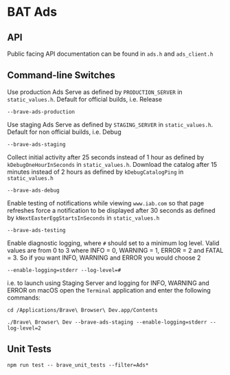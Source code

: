 # BAT Ads

## API

Public facing API documentation can be found in `ads.h` and `ads_client.h`

## Command-line Switches

Use production Ads Serve as defined by `PRODUCTION_SERVER` in `static_values.h`. Default for official builds, i.e. Release

```
--brave-ads-production
```

Use staging Ads Serve as defined by `STAGING_SERVER` in `static_values.h`.
Default for non official builds, i.e. Debug

```
--brave-ads-staging
```

Collect initial activity after 25 seconds instead of 1 hour as defined by
`kDebugOneHourInSeconds` in `static_values.h`. Download the catalog after 15
minutes instead of 2 hours as defined by `kDebugCatalogPing` in
`static_values.h`

```
--brave-ads-debug
```

Enable testing of notifications while viewing `www.iab.com` so that page
refreshes force a notification to be displayed after 30 seconds as defined by
`kNextEasterEggStartsInSeconds` in `static_values.h`

```
--brave-ads-testing
```

Enable diagnostic logging, where `#` should set to a minimum log level. Valid
values are from 0 to 3 where INFO = 0, WARNING = 1, ERROR = 2 and FATAL = 3. So
if you want INFO, WARNING and ERROR you would choose 2

```
--enable-logging=stderr --log-level=#
```

i.e. to launch using Staging Server and logging for INFO, WARNING and ERROR on
macOS open the `Terminal` application and enter the following commands:

```
cd /Applications/Brave\ Browser\ Dev.app/Contents

./Brave\ Browser\ Dev --brave-ads-staging --enable-logging=stderr --log-level=2
```

## Unit Tests

```
npm run test -- brave_unit_tests --filter=Ads*
```

